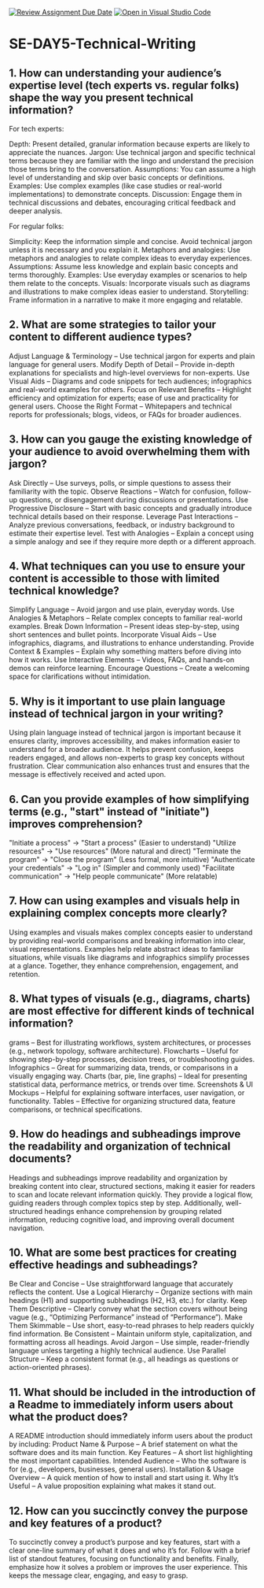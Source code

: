 [![Review Assignment Due Date](https://classroom.github.com/assets/deadline-readme-button-22041afd0340ce965d47ae6ef1cefeee28c7c493a6346c4f15d667ab976d596c.svg)](https://classroom.github.com/a/zsAR-pyY)
[![Open in Visual Studio Code](https://classroom.github.com/assets/open-in-vscode-2e0aaae1b6195c2367325f4f02e2d04e9abb55f0b24a779b69b11b9e10269abc.svg)](https://classroom.github.com/online_ide?assignment_repo_id=18695380&assignment_repo_type=AssignmentRepo)
# SE-DAY5-Technical-Writing
## 1. How can understanding your audience’s expertise level (tech experts vs. regular folks) shape the way you present technical information?

For tech experts:

Depth: Present detailed, granular information because experts are likely to appreciate the nuances.
Jargon: Use technical jargon and specific technical terms because they are familiar with the lingo and understand the precision those terms bring to the conversation.
Assumptions: You can assume a high level of understanding and skip over basic concepts or definitions.
Examples: Use complex examples (like case studies or real-world implementations) to demonstrate concepts.
Discussion: Engage them in technical discussions and debates, encouraging critical feedback and deeper analysis.

For regular folks:

Simplicity: Keep the information simple and concise. Avoid technical jargon unless it is necessary and you explain it.
Metaphors and analogies: Use metaphors and analogies to relate complex ideas to everyday experiences.
Assumptions: Assume less knowledge and explain basic concepts and terms thoroughly.
Examples: Use everyday examples or scenarios to help them relate to the concepts.
Visuals: Incorporate visuals such as diagrams and illustrations to make complex ideas easier to understand.
Storytelling: Frame information in a narrative to make it more engaging and relatable.
## 2. What are some strategies to tailor your content to different audience types?
Adjust Language & Terminology – Use technical jargon for experts and plain language for general users.
Modify Depth of Detail – Provide in-depth explanations for specialists and high-level overviews for non-experts.
Use Visual Aids – Diagrams and code snippets for tech audiences; infographics and real-world examples for others.
Focus on Relevant Benefits – Highlight efficiency and optimization for experts; ease of use and practicality for general users.
Choose the Right Format – Whitepapers and technical reports for professionals; blogs, videos, or FAQs for broader audiences.
## 3. How can you gauge the existing knowledge of your audience to avoid overwhelming them with jargon?
Ask Directly – Use surveys, polls, or simple questions to assess their familiarity with the topic.
Observe Reactions – Watch for confusion, follow-up questions, or disengagement during discussions or presentations.
Use Progressive Disclosure – Start with basic concepts and gradually introduce technical details based on their response.
Leverage Past Interactions – Analyze previous conversations, feedback, or industry background to estimate their expertise level.
Test with Analogies – Explain a concept using a simple analogy and see if they require more depth or a different approach.
## 4. What techniques can you use to ensure your content is accessible to those with limited technical knowledge?
Simplify Language – Avoid jargon and use plain, everyday words.
Use Analogies & Metaphors – Relate complex concepts to familiar real-world examples.
Break Down Information – Present ideas step-by-step, using short sentences and bullet points.
Incorporate Visual Aids – Use infographics, diagrams, and illustrations to enhance understanding.
Provide Context & Examples – Explain why something matters before diving into how it works.
Use Interactive Elements – Videos, FAQs, and hands-on demos can reinforce learning.
Encourage Questions – Create a welcoming space for clarifications without intimidation.
## 5. Why is it important to use plain language instead of technical jargon in your writing?
Using plain language instead of technical jargon is important because it ensures clarity, improves accessibility, and makes information easier to understand for a broader audience. It helps prevent confusion, keeps readers engaged, and allows non-experts to grasp key concepts without frustration. Clear communication also enhances trust and ensures that the message is effectively received and acted upon.
## 6. Can you provide examples of how simplifying terms (e.g., "start" instead of "initiate") improves comprehension?
"Initiate a process" → "Start a process" (Easier to understand)
"Utilize resources" → "Use resources" (More natural and direct)
"Terminate the program" → "Close the program" (Less formal, more intuitive)
"Authenticate your credentials" → "Log in" (Simpler and commonly used)
"Facilitate communication" → "Help people communicate" (More relatable)
## 7. How can using examples and visuals help in explaining complex concepts more clearly?
Using examples and visuals makes complex concepts easier to understand by providing real-world comparisons and breaking information into clear, visual representations. Examples help relate abstract ideas to familiar situations, while visuals like diagrams and infographics simplify processes at a glance. Together, they enhance comprehension, engagement, and retention.
## 8. What types of visuals (e.g., diagrams, charts) are most effective for different kinds of technical information?
grams – Best for illustrating workflows, system architectures, or processes (e.g., network topology, software architecture).
Flowcharts – Useful for showing step-by-step processes, decision trees, or troubleshooting guides.
Infographics – Great for summarizing data, trends, or comparisons in a visually engaging way.
Charts (bar, pie, line graphs) – Ideal for presenting statistical data, performance metrics, or trends over time.
Screenshots & UI Mockups – Helpful for explaining software interfaces, user navigation, or functionality.
Tables – Effective for organizing structured data, feature comparisons, or technical specifications.
## 9. How do headings and subheadings improve the readability and organization of technical documents?
Headings and subheadings improve readability and organization by breaking content into clear, structured sections, making it easier for readers to scan and locate relevant information quickly. They provide a logical flow, guiding readers through complex topics step by step. Additionally, well-structured headings enhance comprehension by grouping related information, reducing cognitive load, and improving overall document navigation.
## 10. What are some best practices for creating effective headings and subheadings?
Be Clear and Concise – Use straightforward language that accurately reflects the content.
Use a Logical Hierarchy – Organize sections with main headings (H1) and supporting subheadings (H2, H3, etc.) for clarity.
Keep Them Descriptive – Clearly convey what the section covers without being vague (e.g., “Optimizing Performance” instead of “Performance”).
Make Them Skimmable – Use short, easy-to-read phrases to help readers quickly find information.
Be Consistent – Maintain uniform style, capitalization, and formatting across all headings.
Avoid Jargon – Use simple, reader-friendly language unless targeting a highly technical audience.
Use Parallel Structure – Keep a consistent format (e.g., all headings as questions or action-oriented phrases).
## 11. What should be included in the introduction of a Readme to immediately inform users about what the product does?
A README introduction should immediately inform users about the product by including:
Product Name & Purpose – A brief statement on what the software does and its main function.
Key Features – A short list highlighting the most important capabilities.
Intended Audience – Who the software is for (e.g., developers, businesses, general users).
Installation & Usage Overview – A quick mention of how to install and start using it.
Why It’s Useful – A value proposition explaining what makes it stand out.
## 12. How can you succinctly convey the purpose and key features of a product?
To succinctly convey a product’s purpose and key features, start with a clear one-line summary of what it does and who it’s for. Follow with a brief list of standout features, focusing on functionality and benefits. Finally, emphasize how it solves a problem or improves the user experience. This keeps the message clear, engaging, and easy to grasp.
